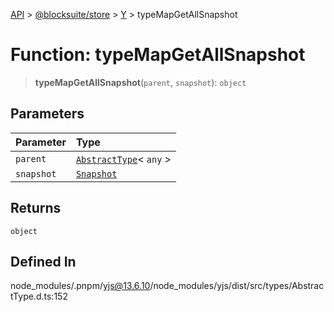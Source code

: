 [API](../../../../../index.md) > [@blocksuite/store](../../../index.md) > [Y](../index.md) > typeMapGetAllSnapshot

# Function: typeMapGetAllSnapshot

> **typeMapGetAllSnapshot**(`parent`, `snapshot`): `object`

## Parameters

| Parameter | Type |
| :------ | :------ |
| `parent` | [`AbstractType`](../classes/class.AbstractType.md)\< `any` \> |
| `snapshot` | [`Snapshot`](../classes/class.Snapshot.md) |

## Returns

`object`

## Defined In

node\_modules/.pnpm/yjs@13.6.10/node\_modules/yjs/dist/src/types/AbstractType.d.ts:152
